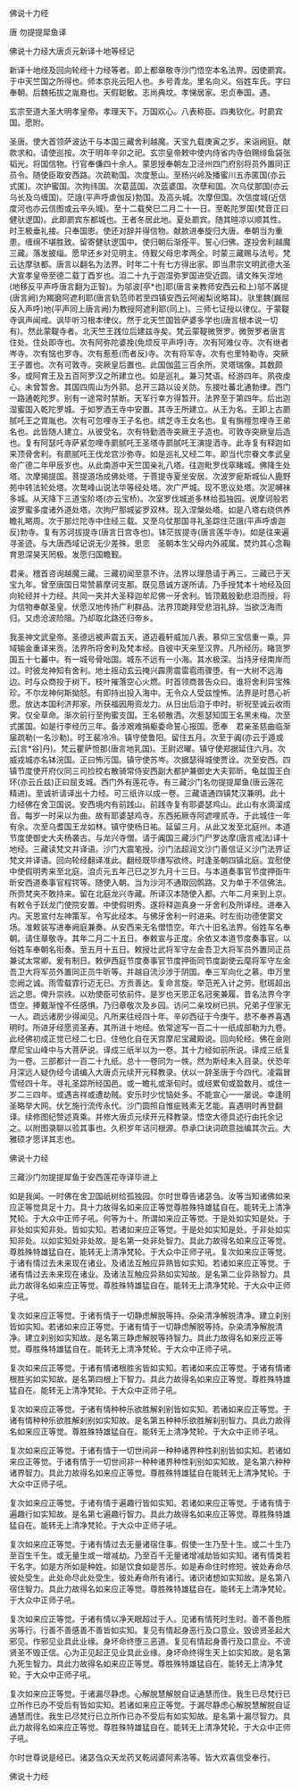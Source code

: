   佛说十力经  

唐 勿提提犀鱼译  

佛说十力经大唐贞元新译十地等经记  

新译十地经及回向轮经十力经等者。即上都章敬寺沙门悟空本名法界。因使罽宾。于中天竺国之所得也。师本京兆云阳人也。乡号青龙。里名向义。俗姓车氏。字曰奉朝。后魏拓拔之胤裔也。天假聪敏。志尚典坟。孝悌居家。忠贞奉国。遇。  

玄宗至道大圣大明孝皇帝。孝理天下。万国欢心。八表称臣。四夷钦化。时罽宾国。愿附。  

圣唐。使大首领萨波达干与本国三藏舍利越魔。天宝九载庚寅之岁。来诣阙庭。献款求和。请使巡按。次于明年辛卯之祀。玄宗皇帝敕中使内侍省内寺伯赐绯鱼袋张韬光。将国信物。行官奉傔四十余人。蒙恩授奉朝左卫泾州四门府别将员外置同正员令。随使臣取安西路。次疏勒国。次度葱山。至杨兴岭及播蜜川五赤匿国(亦云式匿)。次护蜜国。次拘纬国。次葛蓝国。次蓝婆国。次孽和国。次乌仗那国(亦云乌长及乌缠国)。茫誐(平声呼虐伽反)勃国。及高头城。次摩但国。次信度城(近信度河也亦云信图或云辛头城)。至十二载癸巳二月二十一日。至乾陀罗国(梵音正曰健驮逻国)。此即罽宾东都城也。王者冬居此地。夏处罽宾。随其暄凉以顺其性。时王极垂礼接。只奉国恩。使还对辞并得信物。献款进奉旋归大唐。奉朝当为重患。缠绵不堪胜致。留寄健驮逻国中。使归朝后渐痊平。誓心归佛。遂投舍利越魔三藏。落发披缁。愿早还乡对见明主。侍觐父母忠孝两全。时蒙三藏赐与法号。梵云达摩驮都。唐言以翻名为法界。时年二十有七方得出家。即当肃宗文明武德大圣大宣孝皇帝至德二载丁酉岁也。洎二十九于迦湿弥罗国进受近圆。请文殊矢涅地(地移反平声呼唐言翻为正智)。为邬波[亭*也]耶(唐言亲教师安西云和上)邬不羼提(唐言阙)为羯磨阿遮利耶(唐言轨范师若至四镇安西云阿阇梨讹略耳)。驮里魏(巍屈反入声呼)地(平声同上唐言阙)为教授阿遮利耶(同上)。三师七证授以律仪。于蒙鞮寺讽声闻戒。讽毕听习根本律仪。然于北天竺国皆萨婆多学也(唐言根本说一切有)。然此蒙鞮寺者。北天竺王践位后建兹寺矣。梵云蒙鞮微贺罗。微贺罗者唐言住处。住处即寺也。次有阿弥陀婆挽(免烦反平声呼)寺。次有阿难仪寺。次有继者岑寺。次有恼也罗寺。次有惹惹(而者反)寺。次有将军寺。次有也里特勒寺。突厥王子置也。次有可敦寺。突厥皇后置也。此国伽蓝三百余所。灵塔瑞像。其数颇多。或阿育王及五百阿罗汉之所建立也。如是巡礼。兼习梵语。经游四年。夙夜虔心。未曾暂舍。其国四周山为外郭。总开三路以设关防。东接吐蕃北通勃律。西门一路通乾陀罗。别有一途常时禁断。天军行幸方得暂开。法界至于第四年。后出迦湿蜜国入乾陀罗城。于如罗洒王寺中安置。其寺王所建立。从王为名。王即上古罽腻吒王之胄胤也。次有可忽哩寺王子名也。缤芝寺王女名也。复有旃檀忽哩寺王弟名也。此皆随人建立。从彼受名。次有特勤洒寺突厥王子造也。可敦寺突厥皇后造也。复有阿瑟吒寺萨紧忽哩寺罽腻吒王圣塔寺罽腻吒王演提洒寺。此寺复有释迦如来顶骨舍利。有罽腻吒王伐龙宫沙弥寺。如是巡礼又经二年。即当代宗眷文孝武皇帝广德二年甲辰岁也。从此南游中天竺国亲礼八塔。往迦毗罗伐窣睹城。佛降生处塔。次摩揭提国。菩提道场成佛处塔。于菩提寺夏坐安居。次波罗痆斯城仙人鹿野苑中转法轮处塔。次鹫峰山说法华等经处塔。次广严城。现不思议处塔。次泥嚩袜多城。从天降下三道宝阶塔(亦云宝桥)。次室罗伐城逝多林给孤独园。说摩诃般若波罗蜜多度诸外道处塔。次拘尸那城娑罗双林。现入涅槃处塔。如是八塔右绕供养瞻礼略周。次于那烂陀寺中住经三载。又至乌仗那国寻礼圣踪住茫誐(平声呼虐迦反)勃寺。复有苏诃拔提寺(唐言日宫寺也)。钵茫拔提寺(唐言莲华寺)。如是往来遍寻圣迹。与大唐西域记说无少差殊。思恋　圣朝本生父母内外戚属。焚灼其心念鞠育恩深昊天罔极。发愿归国瞻觐。  

君亲。稽首咨询越魔三藏。三藏初闻至意不许。法界以理恳请于再三。三藏已于天宝九年。曾至唐国日常赞慕摩诃支那。既见恳诚方遂所请。乃手授梵本十地经及回向轮经并十力经。共同一夹并大圣释迦牟尼佛一牙舍利。皆顶戴殷勤悲泪而授。将为信物奉献圣皇。伏愿汉地传扬广利群品。法界顶跪拜受悲泪礼辞。当欲泛海而归。又虑沧波险阻。乃却取北路还归帝乡。  

我圣神文武皇帝。圣德远被声震五天。道迈羲轩威加八表。慕仰三宝信重一乘。异域输金重译来贡。法界所将舍利及梵本经。自彼中天来至汉界。凡所经历。睹货罗国五十七蕃中。有一城号骨咄国。城东不远有一小海。其水极深。当持牙经南岸而过。时彼龙神知有舍利。地土摇动玄云掩兴霹雳震雷雹雨骤堕。有一大树不远海边。时与众商投于树下。枝叶摧落空心火燃。时首领商普告众曰。谁将舍利异宝殊珍。不尔龙神何斯拗怒。有即持出投入海中。无令众人受兹惶怖。法界是时恳心祈愿。放达本国利济邦家。所获福因用资龙力。从日出后洎于申时。祈祝至诚云收雨霁。仅全草命。渐次前行至拘蜜支国。王名顿散洒。次惹瑟知国王名黑未梅。次至式匿国。如是行李经历三年。备涉艰难捐躯委命誓心报国。愿奉　君亲圣慈曲临渐届疏勒(一名沙勒)。时王裴冷冷。镇守使鲁阳。留住五月。次至于阗(亦云于遁或云[言*谷]丹)。梵云瞿萨怛那(唐言地乳国)。王尉迟曜。镇守使郑据延住六月。次威戎城亦名钵浣国。正曰怖污国。镇守使苏岑。次据瑟得城使贾诠。次至安西。四镇节度使开府仪同三司捡挍右散骑常侍安西副大都护兼御史大夫郭昕。龟兹国王白环(亦云丘兹)正曰屈支城。西门外有莲花寺。有三藏沙门名勿提提犀鱼(唐云莲花精进)。至诚祈请译出十力经。可三纸许以成一卷。三藏语通四镇梵汉兼明。此十力经佛在舍卫国说。安西境内有前践山。前践寺复有耶婆瑟鸡山。此山有水滴溜成音。每岁一时采以为曲。故有耶婆瑟鸡寺。东西拓厥寺阿遮哩贰寺。于此城住一年有余。次至乌耆国王龙如林。镇守使杨日祐。延留三月。从此又发至北庭州。本道节度使御史大夫杨袭古。与龙兴寺僧。请于阗国三藏沙门尸罗达摩(唐言戒法)译十地经。三藏读梵文并译语。沙门大震笔授。沙门法超润文沙门善信证义沙门法界证梵文并译语。回向轮经翻译准此。翻经既毕缮写欲终。时逢圣朝四镇北庭。宜慰使中使假明秀来至北庭。洎贞元五年己巳之岁九月十三日。与本道奏事官节度押衙牛昕安西道奏事官程锷等。随使入朝。当为沙河不通取回鹘路。又为单于不信佛法。所赍梵夹不敢持来。留在北庭龙兴寺藏。所译汉本随使入都。六年二月来到上京。有敕令于跃龙门使院安置。中使假明秀。遂将释迦真身一牙舍利及所译经。进奉入内。天恩宣付左神策军。令写此经本。与佛牙舍利一时进来。时左街功德使窦文场。准敕装写进奉阙庭兼奏。从安西来无名僧悟空。年六十旧名法界。俗姓车名奉朝。请住章敬寺。其年二月二十五日。奉敕宣与正度。余依又本道节度奏事官。以俗姓车奉朝名衔奏。至五月十五日。敕授壮武将军守左金吾卫大将军员外置同正员兼试太常卿。爰有制日。敕伊西庭节度奏事官节度押衙同节度副使云麾将军守左金吾卫大将军员外置同正员牛昕等。并越自流沙涉于阴国。奉三军向化之慕。申万里恋阙之诚。雨雪载霏行迈无已。方贡善达。复命言旋。举范羌入计之劳。慰斑超出远之思。俾升崇祑。以劝使臣可依前件。是岁也天恩正名冠冕兼履。昔名法界今字悟空。捧戴渐惶不任感惧。乃归章敬次及乡园。访问二亲坟树已拱。兄弟子侄家无一人。疏远诸房少得闻见。凡所来往经四十年。辛卯西征于今庚午。悲不奉养喜遇明时。所进牙经愿资圣寿。其所进十地经。依常途写一百二十一纸成部勒为九卷。此经佛初成正觉已经二七日。住他化自在天宫摩尼宝藏殿说。回向轮经。佛在金刚摩尼宝山峰中与大菩萨说。译成三纸半以为一卷。其十力经如前所说。译成三纸复为一卷。三部都计一百二十九纸。总十一卷同为一帙。然为斯经未入目录。伏恐年月深远人疑伪经今请编入大唐贞元续开元释教录。伏以一辞圣唐于今四代。凌霜冒雪经四十年。寻礼圣踪所经国邑。或一瞻礼或渐旬时。或经累旬或盈数月。或住一岁二三四年。或遇吉祥或遭劫贼。安乐时少忧恼处多。不能宣心一一屡说。幸逢明圣略举大网。伏乞施行流传永代。沙门圆照自惟疵贱素无艺能。喜遇明时再登翻译。续修图纪赞述真乘。并修大唐贞元续开元释教录。悟空大德具述行由托余记之。以附图录聊以验其事也。久积岁年诘问根源。恭承口诀词疏意拙编其次云。大雅硕才愿详其志也。  

佛说十力经  

三藏沙门勿提提犀鱼于安西莲花寺译毕进上  

如是我闻。一时佛在舍卫国祇树给孤独园。尔时世尊告诸苾刍。汝等当知诸佛如来应正等觉具足十力。具十力故得名如来应正等觉尊胜殊特雄猛自在。能转无上清净梵轮。于大众中正师子吼。何等为十。所谓如来应正等觉。于是处如实知是处。于非处如实知非处。皆如实知。若诸如来应正等觉。于是处如实知是处。于非处如实知非处。以如实知处非处故。是名第一处非处智力。具此力故得名如来应正等觉。尊胜殊特雄猛自在。能转无上清净梵轮。于大众中正师子吼。复次如来应正等觉。于诸有情过去未来现在诸业。及诸法互触应异熟皆如实知。若诸如来应正等觉。于诸有情过去未来现在诸业。及诸法互触应异熟如实知故。是名第二业异熟智力。具此力故得名如来应正等觉。尊胜殊特雄猛自在。能转无上清净梵轮。于大众中正师子吼。  

复次如来应正等觉。于诸有情于一切静虑解脱等持。杂染清净解脱清净。建立刹别皆如实知。若诸如来应正等觉。于诸有情于一切静虑解脱等持。杂染清净解脱清净。建立刹别如实知故。是名第三静虑解脱等持智力。具此力故得名如来应正等觉。尊胜殊特雄猛自在。能转无上清净梵轮。于大众中正师子吼。  

复次如来应正等觉。于诸有情诸根胜劣皆如实知。若诸如来应正等觉。于诸有情诸根胜劣如实知故。是名第四根上下智力。具此力故得名如来应正等觉。尊胜殊特雄猛自在。能转无上清净梵轮。于大众中正师子吼。  

复次如来应正等觉。于诸有情种种乐欲胜解刹别皆如实知。若诸如来应正等觉。于诸有情种种乐欲胜解刹别如实知故。是名第五种种乐欲胜解刹别智力。具此力故得名如来应正等觉。尊胜殊特雄猛自在。能转无上清净梵轮。于大众中正师子吼。  

复次如来应正等觉。于诸有情于一切世间非一种种诸界种性刹别皆如实知。若诸如来应正等觉。于诸有情于一切世间非一种种诸界种性刹别如实知故。是名第六种种诸界智力。具此力故得名如来应正等觉。尊胜殊特雄猛自在能转无上清净梵轮。于大众中正师子吼。  

复次如来应正等觉。于诸有情于遍趣行皆如实知。若诸如来应正等觉。于诸有情于遍趣行如实知故。是名第七遍趣行智力。具此力故得名如来应正等觉。尊胜殊特雄猛自在。能转无上清净梵轮。于大众中正师子吼。  

复次如来应正等觉。于诸有情过去无量诸宿住事。假使一生乃至十生。或二十生乃至百生千生。或无量生或一增减劫。乃至百千无量诸增减劫皆如实知。诸有情类若干名字。如是方所如是种姓。如是饮食如是苦乐。如是寿命住时修短。彼处寿命尽彼处受生。此处命尽此处受生。彼处寿命所有诸行。诸识诸想如实知故。是名第八宿住智力。具此力故得名如来应正等觉。尊胜殊特雄猛自在。能转无上清净梵轮。于大众中正师子吼。  

复次如来应正等觉。于诸有情以净天眼超过于人。见诸有情死时生时。善不善色胜劣等行。行善不善感善不善皆如实知。复见有情起身恶行及口意业。毁谤贤圣起大邪见。作邪见业具此业缘。身坏命终堕三恶道。复见有情起身善行及口意业。不谤贤圣不毁正信。心为正见起正见业具此业缘。身坏命终得生天上如实知故。是名第九死生智力。具此力故得名如来应正等觉。尊胜殊特雄猛自在。能转无上清净梵轮。于大众中正师子吼。  

复次如来应正等觉。于诸漏尽静虑。心解脱慧解脱自证通慧而住。我生已尽梵行已立所作已办不受后有皆如实知。若诸如来应正等觉。于漏尽静虑心解脱慧解脱自证通慧而住。我生已尽梵行已立所作已办不受后有如实知故。是名第十漏尽智力。具此力故得名如来应正等觉。尊胜殊特雄猛自在。能转无上清净梵轮。于大众中正师子吼。  

尔时世尊说是经已。诸苾刍众天龙药叉乾闼婆阿素洛等。皆大欢喜信受奉行。  

佛说十力经  
